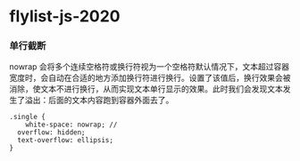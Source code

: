 # flylist-js-2020

### 单行截断

nowrap 会将多个连续空格符或换行符视为一个空格符默认情况下，文本超过容器宽度时，会自动在合适的地方添加换行符进行换行。设置了该值后，换行效果会被消除，使文本不进行换行，从而实现文本单行显示的效果。此时我们会发现文本发生了溢出：后面的文本内容跑到容器外面去了。
```
.single {
	white-space: nowrap; // 
  overflow: hidden;
  text-overflow: ellipsis;
}
```